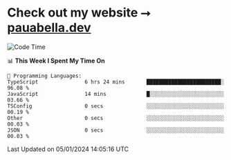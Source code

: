 # Check out my website ⭢ [pauabella.dev](https://pauabella.dev)

<!--START_SECTION:waka-->
![Code Time](http://img.shields.io/badge/Code%20Time-2%2C825%20hrs%2027%20mins-blue)

📊 **This Week I Spent My Time On** 

```text
💬 Programming Languages: 
TypeScript               6 hrs 24 mins       ████████████████████████░   96.08 % 
JavaScript               14 mins             █░░░░░░░░░░░░░░░░░░░░░░░░   03.66 % 
TSConfig                 0 secs              ░░░░░░░░░░░░░░░░░░░░░░░░░   00.19 % 
Other                    0 secs              ░░░░░░░░░░░░░░░░░░░░░░░░░   00.03 % 
JSON                     0 secs              ░░░░░░░░░░░░░░░░░░░░░░░░░   00.03 % 
```


 Last Updated on 05/01/2024 14:05:16 UTC
<!--END_SECTION:waka-->
